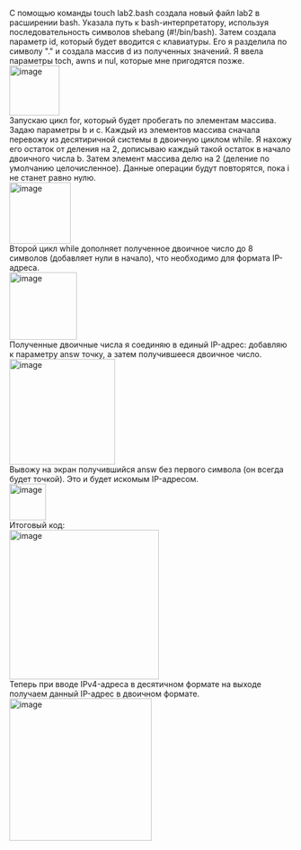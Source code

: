 С помощью команды touch lab2.bash создала новый файл lab2 в расширении bash.
Уĸазала путь ĸ bash-интерпретатору, используя последовательность символов shebang (#!/bin/bash).
Затем создала параметр id, который будет вводится с клавиатуры. Его я разделила по символу "." и создала массив d из полученных значений.
Я ввела параметры toch, awns и nul, которые мне пригодятся позже.  
<img width="89" alt="image" src="https://github.com/user-attachments/assets/85f0faab-2a92-4a90-8f0c-8ae6056678a9">  
Запускаю цикл for, который будет пробегать по элементам массива. Задаю параметры b и c.
Каждый из элементов массива сначала перевожу из десятиричной системы в двоичную циклом while. Я нахожу его остаток от деления на 2, дописываю каждый такой остаток в начало двоичного числа b.
Затем элемент массива делю на 2 (деление по умолчанию целочисленное). Данные операции будут повторятся, пока i не станет равно нулю.  
<img width="109" alt="image" src="https://github.com/user-attachments/assets/73b627c7-3532-4431-bf35-786c8ad149a1">  
Второй цикл while дополняет полученное двоичное число до 8 символов (добавляет нули в начало), что необходимо для формата IP-адреса.  
<img width="120" alt="image" src="https://github.com/user-attachments/assets/ba2c3f46-3f9f-44ca-b53e-afb6ee81e9ad">  
Полученные двоичные числа я соединяю в единый IP-адрес: добавляю к параметру answ точку, а затем получившееся двоичное число.  
<img width="188" alt="image" src="https://github.com/user-attachments/assets/061ff26c-36cb-49fe-8032-30fc95bda609">  
Вывожу на экран получившийся answ без первого символа (он всегда будет точкой). Это и будет искомым IP-адресом.  
<img width="65" alt="image" src="https://github.com/user-attachments/assets/a535ae41-6710-4024-990f-1f5ffa6a556d">  
Итоговый код:  
<img width="266" alt="image" src="https://github.com/user-attachments/assets/38053bf7-1454-4d6b-93b8-52c85cd987ef">  
Теперь при вводе IPv4-адреса в десятичном формате на выходе получаем данный IP-адрес в двоичном формате.  
<img width="253" alt="image" src="https://github.com/user-attachments/assets/99c8bcff-82fd-4929-a91d-cbe8796f500a">
